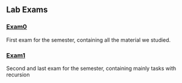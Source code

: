 ## Lab Exams

### [Exam0](https://github.com/fmi-lab/up-5gr/tree/master/exams/exam0)
First exam for the semester, containing all the material we studied.

### [Exam1](https://github.com/fmi-lab/up-group5/tree/master/exams/exam1)
Second and last exam for the semester, containing mainly tasks with recursion



